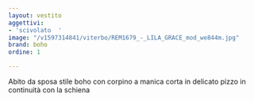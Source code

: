 ```yaml
---
layout: vestito
aggettivi:
- 'scivolato  '
image: "/v1597314841/viterbo/REM1679_-_LILA_GRACE_mod_we844m.jpg"
brand: boho
ordine: 1

---
```

Abito da sposa stile boho con corpino a manica corta in delicato pizzo in continuità con la schiena